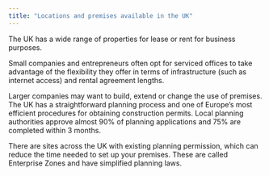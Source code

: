 ```yaml
---
title: "Locations and premises available in the UK"
---
```

The UK has a wide range of properties for lease or rent for business purposes.

Small companies and entrepreneurs often opt for serviced offices to take advantage of the flexibility they offer in terms of infrastructure (such as internet access) and rental agreement lengths.
 
Larger companies may want to build, extend or change the use of premises. The UK has a straightforward planning process and one of Europe’s most efficient procedures for obtaining construction permits. Local planning authorities approve almost 90% of planning applications and 75% are completed within 3 months.

There are sites across the UK with existing planning permission, which can reduce the time needed to set up your premises. These are called Enterprise Zones and have simplified planning laws.
